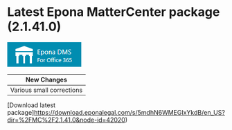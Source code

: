 # Latest Epona MatterCenter package (2.1.41.0)

![](../EponaMC_logo.png)

|New Changes|
--- |
|Various small corrections |

[Download latest package]<https://download.eponalegal.com/s/5mdhN6WMEGIxYkdB/en_US?dir=%2FMC%2F2.1.41.0&node-id=42020>)
